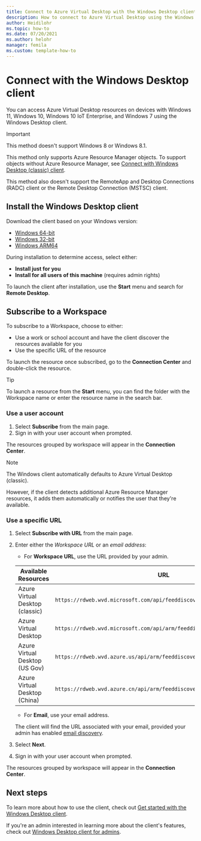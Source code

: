 ```yaml
---
title: Connect to Azure Virtual Desktop with the Windows Desktop client - Azure
description: How to connect to Azure Virtual Desktop using the Windows Desktop client.
author: Heidilohr
ms.topic: how-to
ms.date: 07/20/2021
ms.author: helohr
manager: femila
ms.custom: template-how-to
---
```


# Connect with the Windows Desktop client

You can access Azure Virtual Desktop resources on devices with Windows 11, Windows 10, Windows 10 IoT Enterprise, and Windows 7 using the Windows Desktop client. 

> [!IMPORTANT]
> This method doesn't support Windows 8 or Windows 8.1.
> 
> This method only supports Azure Resource Manager objects. To support objects without Azure Resource Manager, see [Connect with Windows Desktop (classic) client](../virtual-desktop-fall-2019/connect-windows-7-10-2019.md).
> 
> This method also doesn't support the RemoteApp and Desktop Connections (RADC) client or the Remote Desktop Connection (MSTSC) client.

## Install the Windows Desktop client

Download the client based on your Windows version:

- [Windows 64-bit](https://go.microsoft.com/fwlink/?linkid=2068602)
- [Windows 32-bit](https://go.microsoft.com/fwlink/?linkid=2098960)
- [Windows ARM64](https://go.microsoft.com/fwlink/?linkid=2098961)

During installation to determine access, select either:

- **Install just for you**
- **Install for all users of this machine** (requires admin rights)

To launch the client after installation, use the **Start** menu and search for **Remote Desktop**.

## Subscribe to a Workspace

To subscribe to a Workspace, choose to either:

- Use a work or school account and have the client discover the resources available for you
- Use the specific URL of the resource

To launch the resource once subscribed, go to the **Connection Center** and double-click the resource.

> [!TIP]
> To launch a resource from the **Start** menu, you can find the folder with the Workspace name or enter the resource name in the search bar.

### Use a user account

1. Select **Subscribe** from the main page.
2. Sign in with your user account when prompted.

The resources grouped by workspace will appear in the **Connection Center**.

   > [!NOTE]
   > The Windows client automatically defaults to Azure Virtual Desktop (classic). 
   > 
   > However, if the client detects additional Azure Resource Manager resources, it adds them automatically or notifies the user that they're available.

### Use a specific URL

1. Select **Subscribe with URL** from the main page.
2. Enter either the *Workspace URL* or an *email address*:
   - For **Workspace URL**, use the URL provided by your admin.

   |Available Resources|URL|
   |-|-|
   |Azure Virtual Desktop (classic)|`https://rdweb.wvd.microsoft.com/api/feeddiscovery/webfeeddiscovery.aspx`|
   |Azure Virtual Desktop|`https://rdweb.wvd.microsoft.com/api/arm/feeddiscovery`|
   |Azure Virtual Desktop (US Gov)|`https://rdweb.wvd.azure.us/api/arm/feeddiscovery`|
   |Azure Virtual Desktop (China)|`https://rdweb.wvd.azure.cn/api/arm/feeddiscovery`|
   
   - For **Email**, use your email address. 
      
   The client will find the URL associated with your email, provided your admin has enabled [email discovery](/windows-server/remote/remote-desktop-services/rds-email-discovery).

3. Select **Next**.
4. Sign in with your user account when prompted.

The resources grouped by workspace will appear in the **Connection Center**.

## Next steps

To learn more about how to use the client, check out [Get started with the Windows Desktop client](/windows-server/remote/remote-desktop-services/clients/windowsdesktop/).

If you're an admin interested in learning more about the client's features, check out [Windows Desktop client for admins](/windows-server/remote/remote-desktop-services/clients/windowsdesktop-admin).
